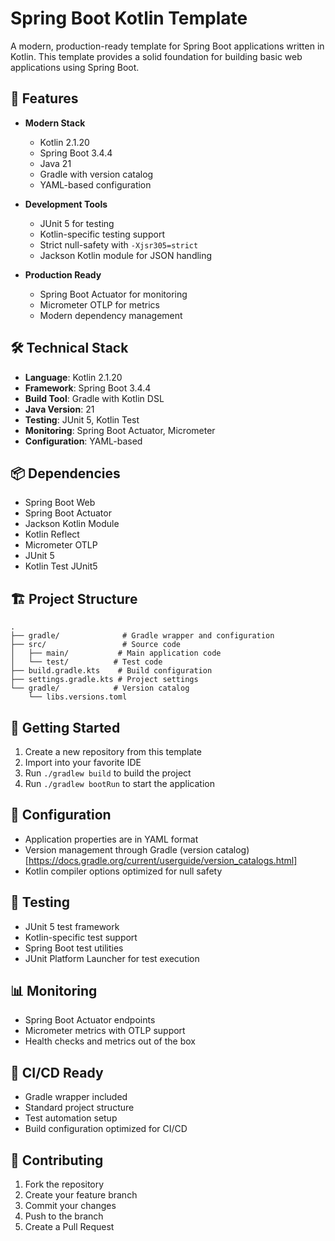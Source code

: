 # Spring Boot Kotlin Template

A modern, production-ready template for Spring Boot applications written in Kotlin. This template provides a solid foundation for building basic web applications using Spring Boot.

## 🚀 Features

- **Modern Stack**
  - Kotlin 2.1.20
  - Spring Boot 3.4.4
  - Java 21
  - Gradle with version catalog
  - YAML-based configuration

- **Development Tools**
  - JUnit 5 for testing
  - Kotlin-specific testing support
  - Strict null-safety with `-Xjsr305=strict`
  - Jackson Kotlin module for JSON handling

- **Production Ready**
  - Spring Boot Actuator for monitoring
  - Micrometer OTLP for metrics
  - Modern dependency management

## 🛠️ Technical Stack

- **Language**: Kotlin 2.1.20
- **Framework**: Spring Boot 3.4.4
- **Build Tool**: Gradle with Kotlin DSL
- **Java Version**: 21
- **Testing**: JUnit 5, Kotlin Test
- **Monitoring**: Spring Boot Actuator, Micrometer
- **Configuration**: YAML-based

## 📦 Dependencies

- Spring Boot Web
- Spring Boot Actuator
- Jackson Kotlin Module
- Kotlin Reflect
- Micrometer OTLP
- JUnit 5
- Kotlin Test JUnit5

## 🏗️ Project Structure

```
.
├── gradle/              # Gradle wrapper and configuration
├── src/                 # Source code
│   ├── main/           # Main application code
│   └── test/          # Test code
├── build.gradle.kts    # Build configuration
├── settings.gradle.kts # Project settings
└── gradle/            # Version catalog
    └── libs.versions.toml
```

## 🚀 Getting Started

1. Create a new repository from this template
2. Import into your favorite IDE
3. Run `./gradlew build` to build the project
4. Run `./gradlew bootRun` to start the application

## 🔧 Configuration

- Application properties are in YAML format
- Version management through Gradle (version catalog)[https://docs.gradle.org/current/userguide/version_catalogs.html]
- Kotlin compiler options optimized for null safety

## 🧪 Testing

- JUnit 5 test framework
- Kotlin-specific test support
- Spring Boot test utilities
- JUnit Platform Launcher for test execution

## 📊 Monitoring

- Spring Boot Actuator endpoints
- Micrometer metrics with OTLP support
- Health checks and metrics out of the box

## 🔄 CI/CD Ready

- Gradle wrapper included
- Standard project structure
- Test automation setup
- Build configuration optimized for CI/CD

 
## 🤝 Contributing

1. Fork the repository
2. Create your feature branch
3. Commit your changes
4. Push to the branch
5. Create a Pull Request
 